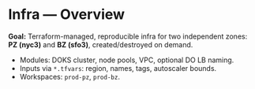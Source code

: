 # Infra — Overview

**Goal:** Terraform-managed, reproducible infra for two independent zones: **PZ (nyc3)** and **BZ (sfo3)**, created/destroyed on demand.

- Modules: DOKS cluster, node pools, VPC, optional DO LB naming.
- Inputs via `*.tfvars`: region, names, tags, autoscaler bounds.
- Workspaces: `prod-pz`, `prod-bz`.
